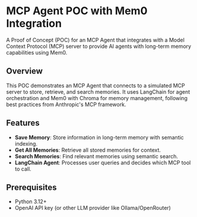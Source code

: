 # MCP Agent POC with Mem0 Integration

A Proof of Concept (POC) for an MCP Agent that integrates with a Model Context Protocol (MCP) server to provide AI agents with long-term memory capabilities using Mem0.

## Overview

This POC demonstrates an MCP Agent that connects to a simulated MCP server to store, retrieve, and search memories. It uses LangChain for agent orchestration and Mem0 with Chroma for memory management, following best practices from Anthropic's MCP framework.

## Features

- **Save Memory**: Store information in long-term memory with semantic indexing.
- **Get All Memories**: Retrieve all stored memories for context.
- **Search Memories**: Find relevant memories using semantic search.
- **LangChain Agent**: Processes user queries and decides which MCP tool to call.

## Prerequisites

- Python 3.12+
- OpenAI API key (or other LLM provider like Ollama/OpenRouter)
